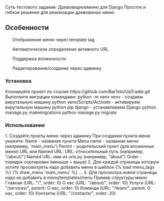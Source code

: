 Суть тестового задания: Древовидноеменю для Django
Простое и гибкое решение для реализации древовиных меню

<h2>Особенности</h2>
  <ul>Отображение меню через template tag</ul>
  <ul>Автоматическое определение активного URL</ul>
  <ul>Поддержка вложенности</ul>
  <ul>Редактирование/создание через админку</ul>

<h3>Установка</h3>
Клонируйте проект по ссылке https://github.com/Bar1sto/UpTrader.git
Выполните миграции командами:
<span>python -m venv venv</span> - создаем вирутальную машину
<span>python venv/Scripts/Activate</span> - активируем вирутальную машину
<span>python pip django</span> - устанавливаем Django
<span>python manage.py makemigrations</span>
<span>python manage.py migrate</span>

<h3>Использование</h3>
1. Создайте пункты меню через админку
При создании пункта меню укажите:
Name - название пункта
Menu name - название меню (например, 'main_menu')
Parent - родительский пункт (для вложенных меню)
URL или Named URL:
URL: относительный путь (например, "/about/")
Named URL: имя из urls.py (например, "about")
Order - порядок сортировки (меньше = выше)
2. Для каждой страницы которую хотите просмотреть надо добавить меню в шаблон
{% load menu_tags %}
<!DOCTYPE html>
<html>
<head>
    <title>Мой сайт</title>
</head>
<body>
    {% draw_menu 'main_menu' %}
    ...
</body>
</html>
3. Для просмотра новой страницы надо ее добавить в menu/templates/menu
Пример структуры меню
Главная (URL: "/", order: 0)
О нас (URL: "/about/", order: 10)
Услуги (URL: "/services/", parent: О нас, order: 0)
Команда (URL: "/team/", parent: О нас, order: 10)
Контакты (URL: "/contacts/", order: 20)
